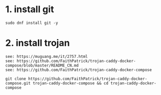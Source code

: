 

# 1. install git
    sudo dnf install git -y
    
# 2. install trojan
    see: https://muguang.me/it/2757.html
    see: https://github.com/FaithPatrick/trojan-caddy-docker-compose/blob/master/README_CN.md
    see: https://github.com/FaithPatrick/trojan-caddy-docker-compose
    
    git clone https://github.com/FaithPatrick/trojan-caddy-docker-compose.git trojan-caddy-docker-compose && cd trojan-caddy-docker-compose
